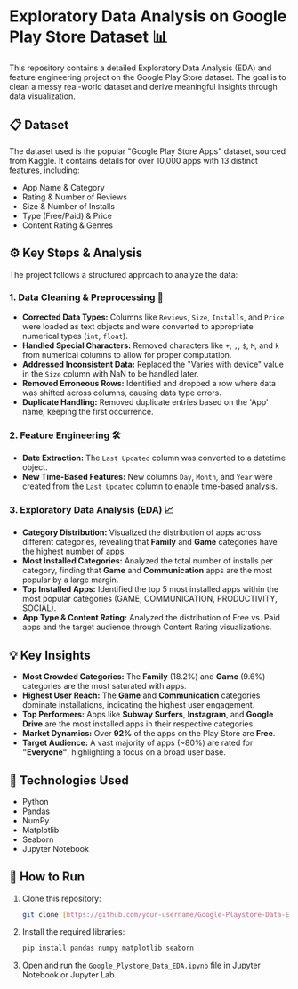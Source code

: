 # Exploratory Data Analysis on Google Play Store Dataset 📊

This repository contains a detailed Exploratory Data Analysis (EDA) and feature engineering project on the Google Play Store dataset. The goal is to clean a messy real-world dataset and derive meaningful insights through data visualization.

## 📋 Dataset

The dataset used is the popular "Google Play Store Apps" dataset, sourced from Kaggle. It contains details for over 10,000 apps with 13 distinct features, including:

* App Name & Category
* Rating & Number of Reviews
* Size & Number of Installs
* Type (Free/Paid) & Price
* Content Rating & Genres

## ⚙️ Key Steps & Analysis

The project follows a structured approach to analyze the data:

### 1. Data Cleaning & Preprocessing 🧹
* **Corrected Data Types:** Columns like `Reviews`, `Size`, `Installs`, and `Price` were loaded as text objects and were converted to appropriate numerical types (`int`, `float`).
* **Handled Special Characters:** Removed characters like `+`, `,`, `$`, `M`, and `k` from numerical columns to allow for proper computation.
* **Addressed Inconsistent Data:** Replaced the "Varies with device" value in the `Size` column with NaN to be handled later.
* **Removed Erroneous Rows:** Identified and dropped a row where data was shifted across columns, causing data type errors.
* **Duplicate Handling:** Removed duplicate entries based on the 'App' name, keeping the first occurrence.

### 2. Feature Engineering 🛠️
* **Date Extraction:** The `Last Updated` column was converted to a datetime object.
* **New Time-Based Features:** New columns `Day`, `Month`, and `Year` were created from the `Last Updated` column to enable time-based analysis.

### 3. Exploratory Data Analysis (EDA) 📈
* **Category Distribution:** Visualized the distribution of apps across different categories, revealing that **Family** and **Game** categories have the highest number of apps.
* **Most Installed Categories:** Analyzed the total number of installs per category, finding that **Game** and **Communication** apps are the most popular by a large margin.
* **Top Installed Apps:** Identified the top 5 most installed apps within the most popular categories (GAME, COMMUNICATION, PRODUCTIVITY, SOCIAL).
* **App Type & Content Rating:** Analyzed the distribution of Free vs. Paid apps and the target audience through Content Rating visualizations.

## 💡 Key Insights

* **Most Crowded Categories:** The **Family** (18.2%) and **Game** (9.6%) categories are the most saturated with apps.
* **Highest User Reach:** The **Game** and **Communication** categories dominate installations, indicating the highest user engagement.
* **Top Performers:** Apps like **Subway Surfers**, **Instagram**, and **Google Drive** are the most installed apps in their respective categories.
* **Market Dynamics:** Over **92%** of the apps on the Play Store are **Free**.
* **Target Audience:** A vast majority of apps (~80%) are rated for **"Everyone"**, highlighting a focus on a broad user base.

## 🚀 Technologies Used

* Python
* Pandas
* NumPy
* Matplotlib
* Seaborn
* Jupyter Notebook

## 🚀 How to Run

1.  Clone this repository:
    ```bash
    git clone [https://github.com/your-username/Google-Playstore-Data-EDA.git](https://github.com/your-username/Google-Playstore-Data-EDA.git)
    ```
2.  Install the required libraries:
    ```bash
    pip install pandas numpy matplotlib seaborn
    ```
3.  Open and run the `Google_Plystore_Data_EDA.ipynb` file in Jupyter Notebook or Jupyter Lab.
